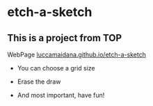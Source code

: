 # etch-a-sketch
## This is a project from TOP
WebPage [luccamaidana.github.io/etch-a-sketch](https://luccamaidana.github.io/etch-a-sketch/)

- You can choose a grid size

- Erase the draw

- And most important, have fun!